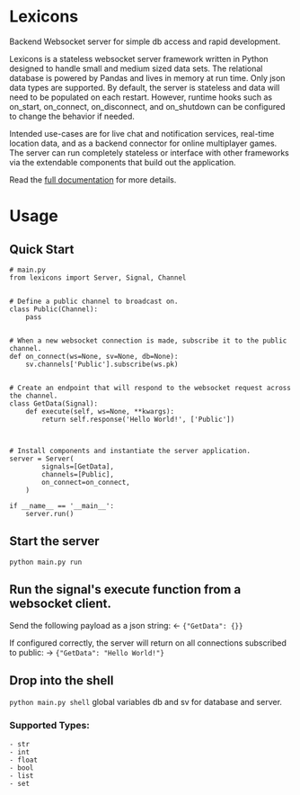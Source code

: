 # Lexicons
Backend Websocket server for simple db access and rapid development. 

Lexicons is a stateless websocket server framework written in Python designed to handle small and medium sized data 
sets. The relational database is powered by Pandas and lives in memory at run time. Only json data types are supported. 
By default, the server is stateless and data will need to be populated on each restart. However, runtime hooks such as 
on_start, on_connect, on_disconnect, and on_shutdown can be configured to change the behavior if needed. 

Intended use-cases are for live chat and notification services, real-time location data, and as a backend connector
for online multiplayer games. The server can run completely stateless or interface with other frameworks via the 
extendable components that build out the application.


Read the [full documentation](https://github.com/KalenWillits/lexicons/blob/main/docs/index.md) for more details.


# Usage
## Quick Start

```
# main.py
from lexicons import Server, Signal, Channel


# Define a public channel to broadcast on.
class Public(Channel):
    pass


# When a new websocket connection is made, subscribe it to the public channel.
def on_connect(ws=None, sv=None, db=None):
    sv.channels['Public'].subscribe(ws.pk)


# Create an endpoint that will respond to the websocket request across the channel.
class GetData(Signal):
    def execute(self, ws=None, **kwargs):
        return self.response('Hello World!', ['Public'])



# Install components and instantiate the server application.
server = Server(
        signals=[GetData],
        channels=[Public],
        on_connect=on_connect,
    )

if __name__ == '__main__':
    server.run()
```

## Start the server
`python main.py run`

## Run the signal's execute function from a websocket client.
Send the following payload as a json string:
<- `{"GetData": {}}`

If configured correctly, the server will return on all connections subscribed to public:
-> `{"GetData": "Hello World!"}`

## Drop into the shell
`python main.py shell`
global variables db and sv for database and server.




### Supported Types:
	- str
	- int
	- float
	- bool
	- list
	- set
